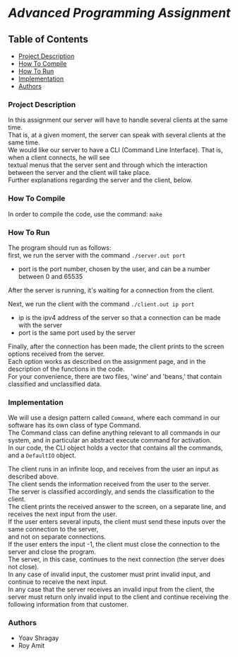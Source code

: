 # *__Advanced Programming Assignment__*

## Table of Contents
* [Project Description](#project-description)
* [How To Compile](#how-to-compile)
* [How To Run](#how-to-run)
* [Implementation](#implementation)
* [Authors](#authors)

### Project Description
In this assignment our server will have to handle several clients at the same time.   
That is, at a given moment, the server can speak with several clients at the same time.  
We would like our server to have a CLI (Command Line Interface). That is, when a client connects, he will see  
textual menus that the server sent and through which the interaction between the server and the client will take place.  
Further explanations regarding the server and the client, below.

### How To Compile
In order to compile the code, use the command: `make`

### How To Run
The program should run as follows:  
first, we run the server with the command `./server.out port`
- port is the port number, chosen by the user, and can be a number between 0 and 65535

After the server is running, it's waiting for a connection from the client.

Next, we run the client with the command `./client.out ip port`
- ip is the ipv4 address of the server so that a connection can be made with the server
- port is the same port used by the server

Finally, after the connection has been made, the client prints to the screen options received from the server.    
Each option works as described on the assignment page, and in the description of the functions in the code.  
  For your convenience, there are two files, 'wine' and 'beans,' that contain classified and unclassified data.
  
### Implementation
We will use a design pattern called `Command`, where each command in our software has its own class of type Command.  
The Command class can define anything relevant to all commands in our system,
and in particular an abstract execute command for activation.  
In our code, the CLI object holds a vector that contains all the commands, and a `DefaultIO` object.  
 


The client runs in an infinite loop, and receives from the user an input as described above.  
The client sends the information received from the user to the server.  
The server is classified accordingly, and sends the classification to the client.  
The client prints the received answer to the screen, on a separate line, and receives the next input from the user.  
If the user enters several inputs, the client must send these inputs over the same connection to the server,  
and not on separate connections.  
If the user enters the input -1, the client must close the connection to the server and close the program.  
The server, in this case, continues to the next connection (the server does not close).  
In any case of invalid input, the customer must print invalid input, and continue to receive the next input.  
In any case that the server receives an invalid input from the client,
the server must return only invalid input to the client and continue receiving
the following information from that customer.

### Authors
- Yoav Shragay
- Roy Amit
